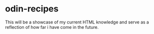 # odin-recipes
This will be a showcase of my current HTML knowledge and serve as a reflection of how far i have come in the future.